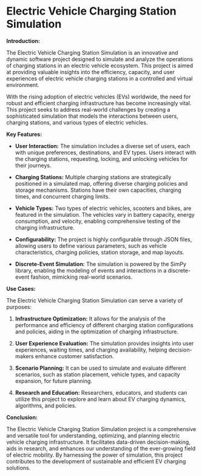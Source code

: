 # Electric Vehicle Charging Station Simulation

**Introduction:**

The Electric Vehicle Charging Station Simulation is an innovative and dynamic software project designed to simulate and analyze the operations of charging stations in an electric vehicle ecosystem. This project is aimed at providing valuable insights into the efficiency, capacity, and user experiences of electric vehicle charging stations in a controlled and virtual environment.

With the rising adoption of electric vehicles (EVs) worldwide, the need for robust and efficient charging infrastructure has become increasingly vital. This project seeks to address real-world challenges by creating a sophisticated simulation that models the interactions between users, charging stations, and various types of electric vehicles.

**Key Features:**

- **User Interaction:** The simulation includes a diverse set of users, each with unique preferences, destinations, and EV types. Users interact with the charging stations, requesting, locking, and unlocking vehicles for their journeys.

- **Charging Stations:** Multiple charging stations are strategically positioned in a simulated map, offering diverse charging policies and storage mechanisms. Stations have their own capacities, charging times, and concurrent charging limits.

- **Vehicle Types:** Two types of electric vehicles, scooters and bikes, are featured in the simulation. The vehicles vary in battery capacity, energy consumption, and velocity, enabling comprehensive testing of the charging infrastructure.

- **Configurability:** The project is highly configurable through JSON files, allowing users to define various parameters, such as vehicle characteristics, charging policies, station storage, and map layouts.

- **Discrete-Event Simulation:** The simulation is powered by the SimPy library, enabling the modeling of events and interactions in a discrete-event fashion, mimicking real-world scenarios.

**Use Cases:**

The Electric Vehicle Charging Station Simulation can serve a variety of purposes:

1. **Infrastructure Optimization:** It allows for the analysis of the performance and efficiency of different charging station configurations and policies, aiding in the optimization of charging infrastructure.

2. **User Experience Evaluation:** The simulation provides insights into user experiences, waiting times, and charging availability, helping decision-makers enhance customer satisfaction.

3. **Scenario Planning:** It can be used to simulate and evaluate different scenarios, such as station placement, vehicle types, and capacity expansion, for future planning.

4. **Research and Education:** Researchers, educators, and students can utilize this project to explore and learn about EV charging dynamics, algorithms, and policies.

**Conclusion:**

The Electric Vehicle Charging Station Simulation project is a comprehensive and versatile tool for understanding, optimizing, and planning electric vehicle charging infrastructure. It facilitates data-driven decision-making, aids in research, and enhances our understanding of the ever-growing field of electric mobility. By harnessing the power of simulation, this project contributes to the development of sustainable and efficient EV charging solutions.
